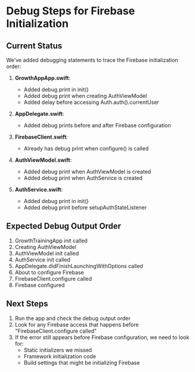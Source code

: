 # Debug Steps for Firebase Initialization

## Current Status
We've added debugging statements to trace the Firebase initialization order:

1. **GrowthAppApp.swift**:
   - Added debug print in init()
   - Added debug print when creating AuthViewModel
   - Added delay before accessing Auth.auth().currentUser

2. **AppDelegate.swift**:
   - Added debug prints before and after Firebase configuration

3. **FirebaseClient.swift**:
   - Already has debug print when configure() is called

4. **AuthViewModel.swift**:
   - Added debug print when AuthViewModel is created
   - Added debug print when AuthService is created

5. **AuthService.swift**:
   - Added debug print in init()
   - Added debug print before setupAuthStateListener

## Expected Debug Output Order
1. GrowthTrainingApp init called
2. Creating AuthViewModel
3. AuthViewModel init called
4. AuthService init called
5. AppDelegate.didFinishLaunchingWithOptions called
6. About to configure Firebase
7. FirebaseClient.configure called
8. Firebase configured

## Next Steps
1. Run the app and check the debug output order
2. Look for any Firebase access that happens before "FirebaseClient.configure called"
3. If the error still appears before Firebase configuration, we need to look for:
   - Static initializers we missed
   - Framework initialization code
   - Build settings that might be initializing Firebase